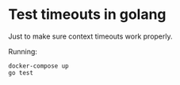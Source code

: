 # Test timeouts in golang

Just to make sure context timeouts work properly.

Running:
```
docker-compose up 
go test
```

